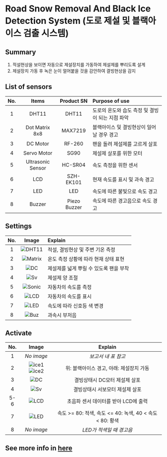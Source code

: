 # Road Snow Removal And Black Ice Detection System (도로 제설 및 블랙아이스 검출 시스템)

## Summary

1. 적설현상을 보이면 자동으로 제설장치를 가동하여 제설제를 뿌리도록 설계
2. 제설장치 가동 후 녹은 눈이 얼어붙을 것을 감안하여 결빙현상을 감지

## List of sensors

|No.|Items|Product SN|Purpose of use|
|:-:|:---:|:-----:|:------------|
|1|DHT11|DHT11|도로의 온도와 습도 측정 및 결빙이 되는 지점 파악|
|2|Dot Matrix 8x8|MAX7219|블랙아이스 및 결빙현상이 일어날 경우 경고|
|3|DC Motor|RF-260|팬을 돌려 제설제를 고르게 살포|
|4|Servo Motor|SG90|제설제 살포를 위한 모터|
|5|Ultrasonic Sensor|HC-SR04|속도 측정을 위한 센서|
|6|LCD|SZH-EK101|현재 속도를 표시 및 과속 경고|
|7|LED|LED|속도에 따른 불빛으로 속도 경고|
|8|Buzzer|Piezo Buzzer|속도에 따른 경고음으로 속도 경고|

## Settings

|No.|Image|Explain|
|:-:|:---:|:------|
|1|![DHT11](./images/setting/1.jpeg)|적설, 결빙현상 및 주변 기온 측정|
|2|![Matrix](./images/setting/2.jpeg)|온도 측정 상황에 따라 현재 상태 표현|
|3|![DC](./images/setting/3.jpeg)|제설제를 넓게 뿌릴 수 있도록 팬을 부착|
|4|![Sv](./images/setting/4.jpeg)|제설제 양 조절|
|5|![Sonic](./images/setting/5.jpeg)|자동차의 속도를 측정|
|6|![LCD](./images/setting/6.jpeg)|자동차의 속도를 표시|
|7|![LED](./images/activate/7.jpeg)|속도에 따라 신호등 색 변경|
|8|![Buz](./images/setting/8.jpeg)|과속시 부저음|

## Activate

|No.|Image|Explain|
|:-:|:---:|:-----:|
|1|*No image*|*보고서 내 표 참고*|
|2|![ice1](./images/activate/2_1.png) ![ice2](./images/activate/2_2.png)|위: 블랙아이스 경고, 아래: 제설장치 가동|
|3|![DC](./images/activate/3.jpeg)|결빙상태시 DC모터 제설제 살포|
|4|![Sv](./images/activate/4.jpeg)|결빙상태시 서보모터 제설제 살포|
|5-6|![LCD](./images/activate/5.jpeg)|초음파 센서 데이터를 받아 LCD에 출력|
|7|![LED](./images/activate/7.jpeg)|속도 >= 80: 적색, 속도 <= 40: 녹색, 40 < 속도 < 80: 황색|
|8|*No image*|*LED가 적색일 때 경고음*|

## See more info in [here](최종결과보고서(양식)-압축됨.pdf)
